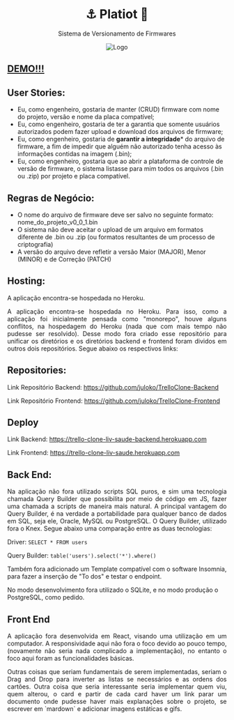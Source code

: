 <p align="center">	
	<h1 align="center">⚓ Platiot 🚀</h1>
  <p align="center">Sistema de Versionamento de Firmwares</p>

</p>
<p align="center">
    <img src="assets/gif/preview.gif" width="fit-content" alt="Logo">
</p>
  

## [DEMO!!!](https://trello-clone-liv-saude.herokuapp.com)

## User Stories:
- Eu, como engenheiro, gostaria de manter (CRUD) firmware com nome do projeto,
versão e nome da placa compatível;
- Eu, como engenheiro, gostaria de ter a garantia que somente usuários
autorizados podem fazer upload e download dos arquivos de firmware;
- Eu, como engenheiro, gostaria de **garantir a integridade*** do arquivo de firmware, a
fim de impedir que alguém não autorizado tenha acesso às informações contidas na
imagem (.bin);
- Eu, como engenheiro, gostaria que ao abrir a plataforma de controle de versão de
firmware, o sistema listasse para mim todos os arquivos (.bin ou .zip) por projeto e
placa compatível.
## Regras de Negócio:
- O nome do arquivo de firmware deve ser salvo no seguinte formato:
nome_do_projeto_v0_0_1.bin
- O sistema não deve aceitar o upload de um arquivo em formatos diferente de .bin ou
.zip (ou formatos resultantes de um processo de criptografia)
- A versão do arquivo deve refletir a versão Maior (MAJOR), Menor (MINOR) e de
Correção (PATCH)

## Hosting:
<p align="justify">
  A aplicação encontra-se hospedada no Heroku.
</p>
<p align="justify">
A aplicação encontra-se hospedada no Heroku.
Para isso, como a aplicação foi inicialmente pensada como "monorepo", houve alguns conflitos, na hospedagem do Heroku (nada que com mais tempo não pudesse ser resolvido). Desse modo fora criado esse repositório para unificar os diretórios e os diretórios backend e frontend foram dividos em outros dois repositórios. Segue abaixo os respectivos links:
</p>

## Repositories:

Link Repositório Backend: https://github.com/juloko/TrelloClone-Backend

Link Repositório Frontend: https://github.com/juloko/TrelloClone-Frontend

## Deploy

Link Backend: https://trello-clone-liv-saude-backend.herokuapp.com

Link Frontend: https://trello-clone-liv-saude.herokuapp.com

## Back End:
<p align="justify">
Na aplicação não fora utilizado scripts SQL puros, e sim uma tecnologia chamada Query Builder que possibilita por meio de código em JS, fazer uma chamada a scripts de maneira mais natural. A principal vantagem do Query Builder, é na verdade a portabilidade para qualquer banco de dados em SQL, seja ele, Oracle, MySQL ou PostgreSQL. O Query Builder, utilizado fora o Knex. Segue abaixo uma comparação entre as duas tecnologias:
</p>


Driver: `SELECT * FROM users`

Query Builder: `table('users').select('*').where()`

Também fora adicionado um Template compatível com o software Insomnia, para fazer a inserção de "To dos" e testar o endpoint.

No modo desenvolvimento fora utilizado o SQLite, e no modo produção o PostgreSQL, como pedido.

## Front End
<p align="justify">
A aplicação fora desenvolvida em React, visando uma utilização em um computador. A responsividade aqui não fora o foco devido ao pouco tempo, (novamente não seria nada complicado a implementação), no entanto o foco aqui foram as funcionalidades básicas.
</p>
<p align="justify">
Outras coisas que seriam fundamentais de serem implementadas, seriam o Drag and Drop para inverter as listas se necessários e as ordens dos cartões. Outra coisa que seria interessante seria implementar quem viu, quem alterou, o card e partir de cada card haver um link parar um documento onde pudesse haver mais explanações sobre o projeto, se escrever em `mardown` e adicionar imagens estáticas e gifs.
</p>



